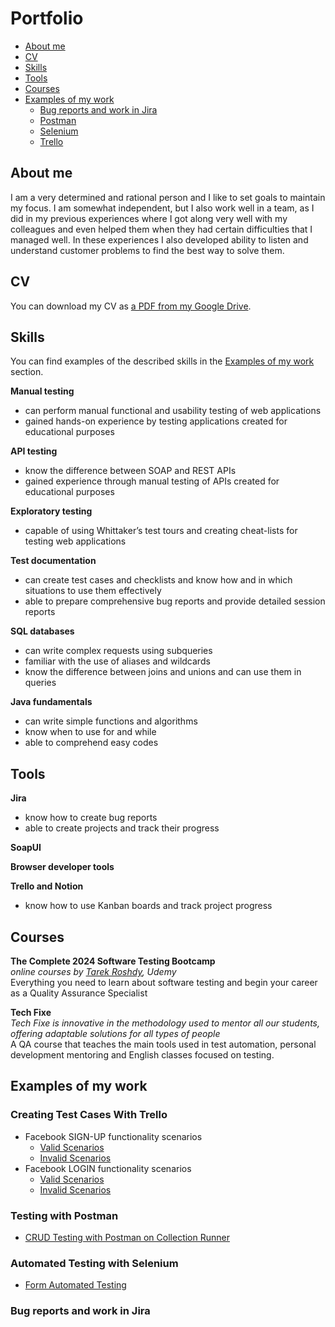 # Portfolio
- [About me](#about-me)
- [CV](#cv)
- [Skills](#skills)
- [Tools](#tools)
- [Courses](#courses)
- [Examples of my work](#examples-of-my-work)
  * [Bug reports and work in Jira](#bug-reports-and-work-in-jira)
  * [Postman](#testing-with-postman)
  * [Selenium](#automated-testing-with-selenium)
  * [Trello](#creating-test-cases-with-trello)
 
    
  

 


## About me

I am a very determined and rational person and I like to set goals to maintain my focus.
I am somewhat independent, but I also work well in a team, as I did in my previous experiences where I got along very well with
my colleagues and even helped them when they had certain difficulties that I managed well.
In these experiences I also developed ability to listen and understand customer problems to find the best way to solve them.



## CV
You can download my CV as [a PDF from my Google Drive](https://drive.google.com/file/d/1YxPD0Ucy2Va4mISown3--MfvJ1ui_1eQ/view?usp=drive_link).

## Skills

You can find examples of the described skills in the [Examples of my work](#examples-of-my-work) section.

__Manual testing__
  * can perform manual functional and usability testing of web applications
  * gained hands-on experience by testing applications created for educational purposes


__API testing__
  * know the difference between SOAP and REST APIs
  * gained experience through manual testing of APIs created for educational purposes


__Exploratory testing__
  * capable of using Whittaker’s test tours and creating cheat-lists for testing web applications

__Test documentation__
  * can create test cases and checklists and know how and in which situations to use them effectively
  * able to prepare comprehensive bug reports and provide detailed session reports

__SQL databases__
  * can write complex requests using subqueries
  * familiar with the use of aliases and wildcards
  * know the difference between joins and unions and can use them in queries

__Java fundamentals__
  * can write simple functions and algorithms
  * know when to use for and while
  * able to comprehend easy codes

## Tools


__Jira__
  * know how to create bug reports
  * able to create projects and track their progress

__SoapUI__

__Browser developer tools__


__Trello and Notion__
  * know how to use Kanban boards and track project progress


## Courses

__The Complete 2024 Software Testing Bootcamp__  
*online courses by [Tarek Roshdy](https://www.udemy.com/course/testerbootcamp/), Udemy*  
Everything you need to learn about software testing and begin your career as a Quality Assurance Specialist 


__Tech Fixe__  
*Tech Fixe is innovative in the methodology used to mentor all our students, offering adaptable solutions for all types of people*  
A QA course that teaches the main tools used in test automation, personal development mentoring and English classes focused on testing.



## Examples of my work

### Creating Test Cases With Trello
  * Facebook SIGN-UP functionality scenarios
    - [Valid Scenarios](https://drive.google.com/file/d/1GjFSdPbxUkCkg8t68OrRZHgdjjXmv9xp/view?usp=drive_link)
    - [Invalid Scenarios](https://drive.google.com/file/d/103f04WMXOzivLQ4k0mi0wlKnP8hONEZ9/view?usp=drive_link)
  * Facebook LOGIN functionality scenarios
    - [Valid Scenarios](https://drive.google.com/file/d/15ACQu35fXVbtoHhfmR7uFX5-p4P5m1SH/view?usp=drive_link)
    - [Invalid Scenarios](https://drive.google.com/file/d/1AvTEwdgy_gR2aqRUDC4PI3q-XVVQUvcL/view?usp=drive_link)
      
      

### Testing with Postman
  * [CRUD Testing with Postman on Collection Runner](https://github.com/EduardoQA/postman-api-testing)

### Automated Testing with Selenium
  * [Form Automated Testing](https://github.com/EduardoQA/selenium-automated-test)



### Bug reports and work in Jira



